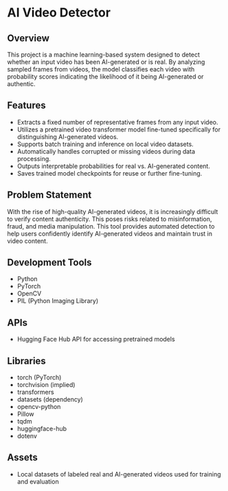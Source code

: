 # AI Video Detector

## Overview
This project is a machine learning-based system designed to detect whether an input video has been AI-generated or is real. By analyzing sampled frames from videos, the model classifies each video with probability scores indicating the likelihood of it being AI-generated or authentic.

## Features
- Extracts a fixed number of representative frames from any input video.
- Utilizes a pretrained video transformer model fine-tuned specifically for distinguishing AI-generated videos.
- Supports batch training and inference on local video datasets.
- Automatically handles corrupted or missing videos during data processing.
- Outputs interpretable probabilities for real vs. AI-generated content.
- Saves trained model checkpoints for reuse or further fine-tuning.

## Problem Statement
With the rise of high-quality AI-generated videos, it is increasingly difficult to verify content authenticity. This poses risks related to misinformation, fraud, and media manipulation. This tool provides automated detection to help users confidently identify AI-generated videos and maintain trust in video content.

## Development Tools
- Python
- PyTorch
- OpenCV
- PIL (Python Imaging Library)

## APIs
- Hugging Face Hub API for accessing pretrained models

## Libraries
- torch (PyTorch)
- torchvision (implied)
- transformers
- datasets (dependency)
- opencv-python
- Pillow
- tqdm
- huggingface-hub
- dotenv

## Assets
- Local datasets of labeled real and AI-generated videos used for training and evaluation
